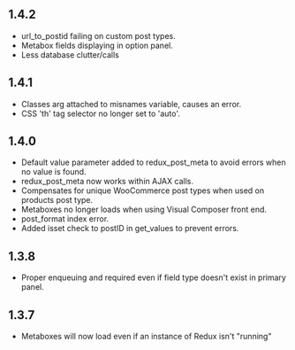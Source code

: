 ## 1.4.2
* url_to_postid failing on custom post types.
* Metabox fields displaying in option panel.
* Less database clutter/calls

## 1.4.1
* Classes arg attached to misnames variable, causes an error.
* CSS 'th' tag selector no longer set to 'auto'.

## 1.4.0
* Default value parameter added to redux_post_meta to avoid errors when no value is found.
* redux_post_meta now works within AJAX calls.
* Compensates for unique WooCommerce post types when used on products post type.
* Metaboxes no longer loads when using Visual Composer front end.
* post_format index error.
* Added isset check to postID in get_values to prevent errors.

## 1.3.8
* Proper enqueuing and required even if field type doesn't exist in primary panel.

## 1.3.7
* Metaboxes will now load even if an instance of Redux isn't "running"